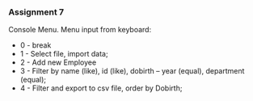 ### Assignment 7
Console Menu. Menu input from keyboard:
- 0 - break
- 1 - Select file, import data;
- 2 - Add new Employee
- 3 - Filter by name (like), id (like), dobirth – year (equal), department (equal);
- 4 - Filter and export to csv file, order by Dobirth;
